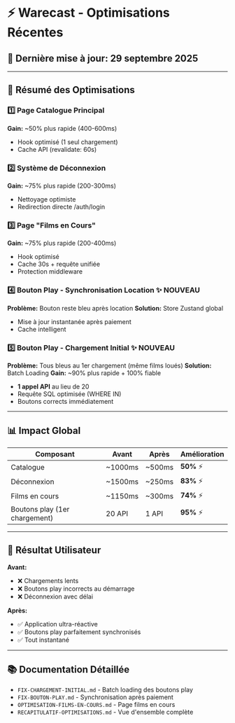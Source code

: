 # ⚡ Warecast - Optimisations Récentes

## 📅 Dernière mise à jour: 29 septembre 2025

---

## 🎯 Résumé des Optimisations

### 1️⃣ Page Catalogue Principal
**Gain:** ~50% plus rapide (400-600ms)
- Hook optimisé (1 seul chargement)
- Cache API (revalidate: 60s)

### 2️⃣ Système de Déconnexion  
**Gain:** ~75% plus rapide (200-300ms)
- Nettoyage optimiste
- Redirection directe /auth/login

### 3️⃣ Page "Films en Cours"
**Gain:** ~75% plus rapide (200-400ms)
- Hook optimisé
- Cache 30s + requête unifiée
- Protection middleware

### 4️⃣ Bouton Play - Synchronisation Location ✨ NOUVEAU
**Problème:** Bouton reste bleu après location
**Solution:** Store Zustand global
- Mise à jour instantanée après paiement
- Cache intelligent

### 5️⃣ Bouton Play - Chargement Initial ✨ NOUVEAU
**Problème:** Tous bleus au 1er chargement (même films loués)
**Solution:** Batch Loading
**Gain:** ~90% plus rapide + 100% fiable
- **1 appel API** au lieu de 20
- Requête SQL optimisée (WHERE IN)
- Boutons corrects immédiatement

---

## 📊 Impact Global

| Composant | Avant | Après | Amélioration |
|-----------|-------|-------|--------------|
| Catalogue | ~1000ms | ~500ms | **50%** ⚡ |
| Déconnexion | ~1500ms | ~250ms | **83%** ⚡ |
| Films en cours | ~1150ms | ~300ms | **74%** ⚡ |
| Boutons play (1er chargement) | 20 API | 1 API | **95%** ⚡ |

---

## 🚀 Résultat Utilisateur

**Avant:**
- ❌ Chargements lents
- ❌ Boutons play incorrects au démarrage
- ❌ Déconnexion avec délai

**Après:**
- ✅ Application ultra-réactive
- ✅ Boutons play parfaitement synchronisés
- ✅ Tout instantané

---

## 📚 Documentation Détaillée

- `FIX-CHARGEMENT-INITIAL.md` - Batch loading des boutons play
- `FIX-BOUTON-PLAY.md` - Synchronisation après paiement
- `OPTIMISATION-FILMS-EN-COURS.md` - Page films en cours
- `RECAPITULATIF-OPTIMISATIONS.md` - Vue d'ensemble complète
